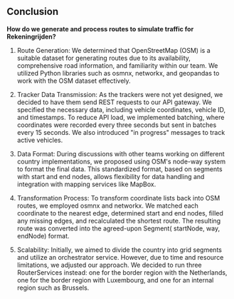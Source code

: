 ## Conclusion

**How do we generate and process routes to simulate traffic for Rekeningrijden?**

1. Route Generation: We determined that OpenStreetMap (OSM) is a suitable dataset for generating routes due to its
   availability, comprehensive road information, and familiarity within our team. We utilized Python libraries such as
   osmnx, networkx, and geopandas to work with the OSM dataset effectively.

2. Tracker Data Transmission: As the trackers were not yet designed, we decided to have them send REST requests to our
   API gateway. We specified the necessary data, including vehicle coordinates, vehicle ID, and timestamps. To reduce
   API load, we implemented batching, where coordinates were recorded every three seconds but sent in batches every 15
   seconds. We also introduced "in progress" messages to track active vehicles.

3. Data Format: During discussions with other teams working on different country implementations, we proposed using
   OSM's node-way system to format the final data. This standardized format, based on segments with start and end nodes,
   allows flexibility for data handling and integration with mapping services like MapBox.

4. Transformation Process: To transform coordinate lists back into OSM routes, we employed osmnx and networkx. We
   matched each coordinate to the nearest edge, determined start and end nodes, filled any missing edges, and
   recalculated the shortest route. The resulting route was converted into the agreed-upon Segment(
   startNode, way, endNode) format.

5. Scalability: Initially, we aimed to divide the country into grid segments and utilize an orchestrator service.
   However, due to time and resource limitations, we adjusted our approach. We decided to run three RouterServices
   instead: one for the border region with the Netherlands, one for the border region with Luxembourg, and one for an
   internal region such as Brussels.